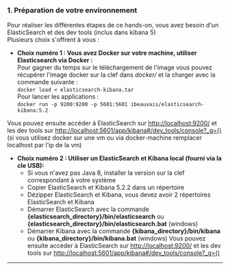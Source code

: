 ### 1. Préparation de votre environnement
Pour réaliser les différentes étapes de ce hands-on, vous avez besoin d'un ElasticSearch et des dev tools (inclus dans kibana 5)  
 Plusieurs choix s'offrent à vous :  
* __Choix numéro 1 : Vous avez Docker sur votre machine, utiliser Elasticsearch via Docker :__  
  Pour gagner du temps sur le téléchargement de l'image vous pouvez récupérer l'image docker sur la clef dans *docker/* et la charger avec la commande suivante :  
  `docker load < elasticsearch-kibana.tar`   
  Pour lancer les applications :  
`docker run -p 9200:9200 -p 5601:5601 ibeauvais/elasticsearch-kibana:5.2`  

Vous pouvez ensuite accéder à ElasticSearch sur [http://localhost:9200/](http://localhost:9200/) et
les dev tools sur [http://localhost:5601/app/kibana#/dev_tools/console?_g=()](http://localhost:5601/app/kibana#/dev_tools/console?_g=())  
(si vous utilisez docker sur une vm ou via docker-machine remplacer localhost par l'ip de la vm)
    
* __Choix numéro 2 :  Utiliser un ElasticSearch et Kibana local (fourni via la cle USB):__
    - Si vous n'avez pas Java 8, installer la version sur la clef correspondant à votre système  
    - Copier ElasticSearch et Kibana 5.2.2 dans un répertoire 
    - Dézipper ElasticSearch et Kibana, vous devez avoir 2 répertoires ElasticSearch et Kibana
    - Démarrer ElasticSearch avec la commande __{elasticsearch_directory}/bin/elasticsearch__ ou __{elasticsearch_directory}/bin/elasticsearch.bat__ (windows)
    - Démarrer Kibana avec la commande __{kibana_directory}/bin/kibana__ ou __{kibana_directory}/bin/kibana.bat__ (windows)
Vous pouvez ensuite accéder à ElasticSearch sur [http://localhost:9200/](http://localhost:9200/) et
les dev tools sur [http://localhost:5601/app/kibana#/dev_tools/console?_g=()](http://localhost:5601/app/kibana#/dev_tools/console?_g=())       
    
 ---